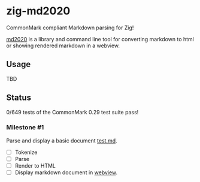 # zig-md2020

CommonMark compliant Markdown parsing for Zig!

[md2020](https://www.youtube.com/watch?v=dN61WU57zBw) is a library and command line tool for
converting markdown to html or showing rendered markdown in a webview.

## Usage

TBD

## Status

0/649 tests of the CommonMark 0.29 test suite pass!

### Milestone #1

Parse and display a basic document [test.md](https://github.com/demizer/zig-md2020/blob/master/test/test.md).

- [ ] Tokenize
- [ ] Parse
- [ ] Render to HTML
- [ ] Display markdown document in [webview](https://github.com/zserge/webview).
